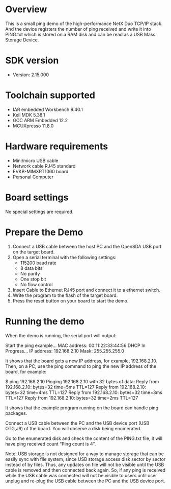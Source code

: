 Overview
========
This is a small ping demo of the high-performance NetX Duo TCP/IP stack.
And the device registers the number of ping received and write it into
PING.txt which is stored on a RAM disk and can be read  as a USB Mass
Storage Device.


SDK version
===========
- Version: 2.15.000

Toolchain supported
===================
- IAR embedded Workbench  9.40.1
- Keil MDK  5.38.1
- GCC ARM Embedded  12.2
- MCUXpresso  11.8.0

Hardware requirements
=====================
- Mini/micro USB cable
- Network cable RJ45 standard
- EVKB-MIMXRT1060 board
- Personal Computer

Board settings
==============
No special settings are required.

Prepare the Demo
================
1.  Connect a USB cable between the host PC and the OpenSDA USB port on the target board.
2.  Open a serial terminal with the following settings:
    - 115200 baud rate
    - 8 data bits
    - No parity
    - One stop bit
    - No flow control
3.  Insert Cable to Ethernet RJ45 port and connect it to a ethernet switch.
4.  Write the program to the flash of the target board.
5.  Press the reset button on your board to start the demo.

Running the demo
================
When the demo is running, the serial port will output:

Start the ping example...
MAC address: 00:11:22:33:44:56
DHCP In Progress...
IP address: 192.168.2.10
Mask: 255.255.255.0

It shows that the board gets a new IP address, for example, 192.168.2.10. Then, on a PC,
use the ping command to ping the new IP address of the board, for example:

$ ping 192.168.2.10
Pinging 192.168.2.10 with 32 bytes of data:
Reply from 192.168.2.10: bytes=32 time=5ms TTL=127
Reply from 192.168.2.10: bytes=32 time=4ms TTL=127
Reply from 192.168.2.10: bytes=32 time=3ms TTL=127
Reply from 192.168.2.10: bytes=32 time=2ms TTL=127

It shows that the example program running on the board can handle ping packages.

Connect a USB cable between the PC and the USB device port (USB OTG,J9) of the board.
You will observe a disk being enumerated.

Go to the enumerated disk and check the content of the PING.txt file, it will have ping
received count “Ping count is 4”.

Note: USB storage is not designed for a way to manage storage that can be easily sync with
file system, since USB storage access disk sector by sector instead of by files. Thus, any
updates on file will not be visible until the USB cable is removed and then connected back
again. So, if any ping is received while the USB cable was connected will not be visible to
users until user unplug and re-plug the USB cable between the PC and the USB device port.

